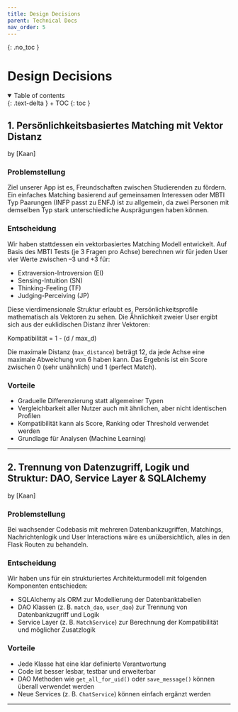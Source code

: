 ```yaml
---
title: Design Decisions
parent: Technical Docs
nav_order: 5
---
```


{: .no_toc }
# Design Decisions

<details open markdown="block">
{: .text-delta }
<summary>Table of contents</summary>
+ TOC
{: toc }
</details>

## 1. Persönlichkeitsbasiertes Matching mit Vektor Distanz
by [Kaan]
### Problemstellung

Ziel unserer App ist es, Freundschaften zwischen Studierenden zu fördern. Ein einfaches Matching basierend auf gemeinsamen Interessen oder MBTI Typ Paarungen (INFP passt zu ENFJ) ist zu allgemein, da zwei Personen mit demselben Typ stark unterschiedliche Ausprägungen haben können.

### Entscheidung

Wir haben stattdessen ein vektorbasiertes Matching Modell entwickelt. Auf Basis des MBTI Tests (je 3 Fragen pro Achse) berechnen wir für jeden User vier Werte zwischen –3 und +3 für:

- Extraversion-Introversion (EI)  
- Sensing-Intuition (SN)  
- Thinking-Feeling (TF)  
- Judging-Perceiving (JP)  

Diese vierdimensionale Struktur erlaubt es, Persönlichkeitsprofile mathematisch als Vektoren zu sehen. Die Ähnlichkeit zweier User ergibt sich aus der euklidischen Distanz ihrer Vektoren:

Kompatibilität = 1 - (d / max_d)

Die maximale Distanz (`max_distance`) beträgt 12, da jede Achse eine maximale Abweichung von 6 haben kann. Das Ergebnis ist ein Score zwischen 0 (sehr unähnlich) und 1 (perfect Match).

### Vorteile

- Graduelle Differenzierung statt allgemeiner Typen
- Vergleichbarkeit aller Nutzer auch mit ähnlichen, aber nicht identischen Profilen
- Kompatibilität kann als Score, Ranking oder Threshold verwendet werden
- Grundlage für Analysen (Machine Learning)

---

## 2. Trennung von Datenzugriff, Logik und Struktur: DAO, Service Layer & SQLAlchemy
by [Kaan]
### Problemstellung

Bei wachsender Codebasis mit mehreren Datenbankzugriffen, Matchings, Nachrichtenlogik und User Interactions wäre es unübersichtlich, alles in den Flask Routen zu behandeln.

### Entscheidung

Wir haben uns für ein strukturiertes Architekturmodell mit folgenden Komponenten entschieden:

- SQLAlchemy als ORM zur Modellierung der Datenbanktabellen
- DAO Klassen (z. B. `match_dao`, `user_dao`) zur Trennung von Datenbankzugriff und Logik
- Service Layer (z. B. `MatchService`) zur Berechnung der Kompatibilität und möglicher Zusatzlogik

### Vorteile

- Jede Klasse hat eine klar definierte Verantwortung  
- Code ist besser lesbar, testbar und erweiterbar  
- DAO Methoden wie `get_all_for_uid()` oder `save_message()` können überall verwendet werden  
- Neue Services (z. B. `ChatService`) können einfach ergänzt werden

---

